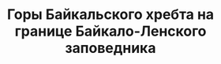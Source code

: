 ---
title: 'Горы Байкальского хребта на границе Байкало-Ленского заповедника'
location: ''
tags: [all, fav, 2011]
categories: [across-baikal-2011]
---